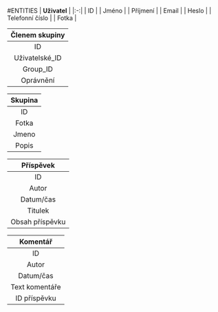 #ENTITIES 
| **Uživatel** |
|:-:|
| ID  |
|  Jméno |
|  Příjmení |
| Email |
|  Heslo |
|  Telefonní číslo |
|  Fotka |

| **Členem skupiny**|
|:-:|
| ID  |
|Uživatelské_ID|
|Group_ID|
|Oprávnění|

| **Skupina**|
|:-:|
|ID|
|Fotka|
|Jmeno|
|Popis|

|**Příspěvek**|
|:-:|
|ID|	
|Autor|
|Datum/čas|
|Titulek|
|Obsah příspěvku|

|**Komentář**|
|:-:|
|ID|	
|Autor|
|Datum/čas|
|Text komentáře|
|ID příspěvku| 